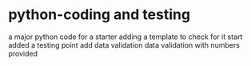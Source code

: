 # python-coding and testing
a major python code for a starter
adding a template to check for it start
added a testing point
add data validation
data validation with numbers provided

